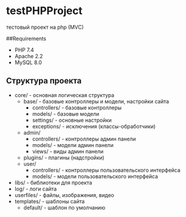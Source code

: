 # testPHPProject
тестовый проект на php (MVC)

##Requirements
* PHP 7.4
* Apache 2.2
* MySQL 8.0


## Структура проекта
* core/ - основная логическая структура
    * base/ - базовые контроллеры и модели, настройки сайта
        * controllers/ - базовые контроллеры
        * models/ - базовые модели
        * settings/ - основные настройки
        * exceptions/ - исключения (классы-обработчики)
    * admin/
        * controllers/ - контроллеры админ панели
        * models/ - модели админ панели
        * views/ - виды админ панели
    * plugins/ - плагины (надстройки)
    * user/
        * controllers/ - контроллеры пользовательского интерфейса
        * models/ - модели пользовательского интерфейса
* libs/ - библиотеки для проекта
* log/ - логи сайта
* userfiles/ - файлы, изображения, видео
* templates/ - шаблоны сайта
    * default/ - шаблон по умолчанию